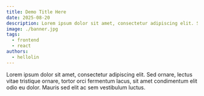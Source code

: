 ```yaml
---
title: Demo Title Here
date: 2025-08-20
description: Lorem ipsum dolor sit amet, consectetur adipiscing elit. Sed ornare, lectus vitae tristique ornare.
image: ./banner.jpg
tags:
  - frontend
  - react
authors:
  - hellolin
---
```


Lorem ipsum dolor sit amet, consectetur adipiscing elit. Sed ornare, lectus vitae tristique ornare, tortor orci fermentum lacus, sit amet condimentum elit odio eu dolor. Mauris sed elit ac sem vestibulum luctus.